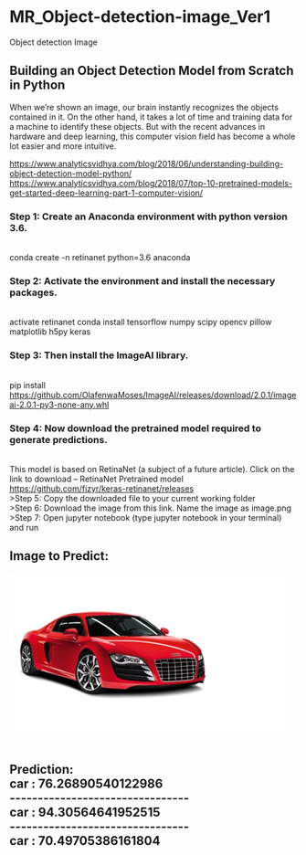 # MR_Object-detection-image_Ver1
Object detection Image

## Building an Object Detection Model from Scratch in Python

When we’re shown an image, our brain instantly recognizes the objects contained in it. On the other hand, it
takes a lot of time and training data for a machine to identify these objects. But with the recent advances in
hardware and deep learning, this computer vision field has become a whole lot easier and more intuitive.

https://www.analyticsvidhya.com/blog/2018/06/understanding-building-object-detection-model-python/ https://www.analyticsvidhya.com/blog/2018/07/top-10-pretrained-models-get-started-deep-learning-part-1-computer-vision/


### Step 1: Create an Anaconda environment with python version 3.6.
<br/>conda create -n retinanet python=3.6 anaconda

### Step 2: Activate the environment and install the necessary packages.
<br/>activate retinanet conda install tensorflow numpy scipy opencv pillow matplotlib h5py keras

### Step 3: Then install the ImageAI library.
<br/>pip install https://github.com/OlafenwaMoses/ImageAI/releases/download/2.0.1/imageai-2.0.1-py3-none-any.whl

### Step 4: Now download the pretrained model required to generate predictions.
<br/>This model is based on RetinaNet (a subject of a future article). Click on the link to download – RetinaNet Pretrained model <br/>https://github.com/fizyr/keras-retinanet/releases
<br/>>Step 5: Copy the downloaded file to your current working folder
<br/>>Step 6: Download the image from this link. Name the image as image.png
<br/>>Step 7: Open jupyter notebook (type jupyter notebook in your terminal) and run

## Image to Predict:

![](Images/car.jpg?raw=true)

<br/>Prediction:
<br/>car : 76.26890540122986
<br/>--------------------------------
<br/>car : 94.30564641952515
<br/>--------------------------------
<br/>car : 70.49705386161804
--------------------------------

